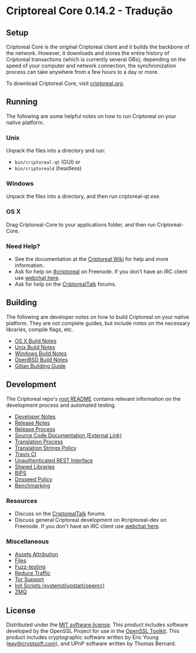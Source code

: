 Criptoreal Core 0.14.2 - Tradução
=====================

Setup
---------------------
Criptoreal Core is the original Criptoreal client and it builds the backbone of the network. However, it downloads and stores the entire history of Criptoreal transactions (which is currently several GBs); depending on the speed of your computer and network connection, the synchronization process can take anywhere from a few hours to a day or more.

To download Criptoreal Core, visit [criptoreal.org](https://criptoreal.org).

Running
---------------------
The following are some helpful notes on how to run Criptoreal on your native platform.

### Unix

Unpack the files into a directory and run:

- `bin/criptoreal-qt` (GUI) or
- `bin/criptoreald` (headless)

### Windows

Unpack the files into a directory, and then run criptoreal-qt.exe.

### OS X

Drag Criptoreal-Core to your applications folder, and then run Criptoreal-Core.

### Need Help?

* See the documentation at the [Criptoreal Wiki](https://criptoreal.info/)
for help and more information.
* Ask for help on [#criptoreal](http://webchat.freenode.net?channels=criptoreal) on Freenode. If you don't have an IRC client use [webchat here](http://webchat.freenode.net?channels=criptoreal).
* Ask for help on the [CriptorealTalk](https://criptorealtalk.io/) forums.

Building
---------------------
The following are developer notes on how to build Criptoreal on your native platform. They are not complete guides, but include notes on the necessary libraries, compile flags, etc.

- [OS X Build Notes](build-osx.md)
- [Unix Build Notes](build-unix.md)
- [Windows Build Notes](build-windows.md)
- [OpenBSD Build Notes](build-openbsd.md)
- [Gitian Building Guide](gitian-building.md)

Development
---------------------
The Criptoreal repo's [root README](/README.md) contains relevant information on the development process and automated testing.

- [Developer Notes](developer-notes.md)
- [Release Notes](release-notes.md)
- [Release Process](release-process.md)
- [Source Code Documentation (External Link)](https://dev.visucore.com/criptoreal/doxygen/)
- [Translation Process](translation_process.md)
- [Translation Strings Policy](translation_strings_policy.md)
- [Travis CI](travis-ci.md)
- [Unauthenticated REST Interface](REST-interface.md)
- [Shared Libraries](shared-libraries.md)
- [BIPS](bips.md)
- [Dnsseed Policy](dnsseed-policy.md)
- [Benchmarking](benchmarking.md)

### Resources
* Discuss on the [CriptorealTalk](https://criptorealtalk.io/) forums.
* Discuss general Criptoreal development on #criptoreal-dev on Freenode. If you don't have an IRC client use [webchat here](http://webchat.freenode.net/?channels=criptoreal-dev).

### Miscellaneous
- [Assets Attribution](assets-attribution.md)
- [Files](files.md)
- [Fuzz-testing](fuzzing.md)
- [Reduce Traffic](reduce-traffic.md)
- [Tor Support](tor.md)
- [Init Scripts (systemd/upstart/openrc)](init.md)
- [ZMQ](zmq.md)

License
---------------------
Distributed under the [MIT software license](/COPYING).
This product includes software developed by the OpenSSL Project for use in the [OpenSSL Toolkit](https://www.openssl.org/). This product includes
cryptographic software written by Eric Young ([eay@cryptsoft.com](mailto:eay@cryptsoft.com)), and UPnP software written by Thomas Bernard.
